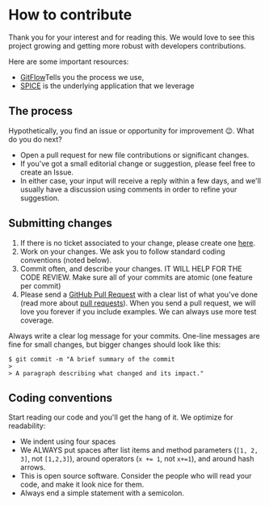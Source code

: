 # How to contribute

Thank you for your interest and for reading this. We would love to see this project growing and getting more robust with developers contributions.


Here are some important resources:

  * [GitFlow](https://www.atlassian.com/git/tutorials/comparing-workflows/gitflow-workflow)Tells you the process we use,
  * [SPICE](https://naif.jpl.nasa.gov/naif/data.html) is the underlying application that we leverage


## The process

Hypothetically, you find an issue or opportunity for improvement :wink:. What do you do next?   

- Open a pull request for new file contributions or significant changes.
- If you've got a small editorial change or suggestion, please feel free to create an Issue.
- In either case, your input will receive a reply within a few days, and we'll usually have a discussion using comments in order to refine your suggestion.

## Submitting changes

1. If there is no ticket associated to your change, please create one [here](https://github.com/NASA-AMMOS/timecraft/issues).
2. Work on your changes. We ask you to follow standard coding conventions (noted below).
3. Commit often, and describe your changes. IT WILL HELP FOR THE CODE REVIEW. Make sure all of your commits are atomic (one feature per commit)
3. Please send a [GitHub Pull Request](https://github.com/NASA-AMMOS/timecraftjs/pulls) with a clear list of what you've done (read more about [pull requests](http://help.github.com/pull-requests/)). When you send a pull request, we will love you forever if you include examples. We can always use more test coverage.

Always write a clear log message for your commits. One-line messages are fine for small changes, but bigger changes should look like this:

    $ git commit -m "A brief summary of the commit
    >
    > A paragraph describing what changed and its impact."

## Coding conventions

Start reading our code and you'll get the hang of it. We optimize for readability:

  * We indent using four spaces
  * We ALWAYS put spaces after list items and method parameters (`[1, 2, 3]`, not `[1,2,3]`), around operators (`x += 1`, not `x+=1`), and around hash arrows.
  * This is open source software. Consider the people who will read your code, and make it look nice for them.
  * Always end a simple statement with a semicolon.
